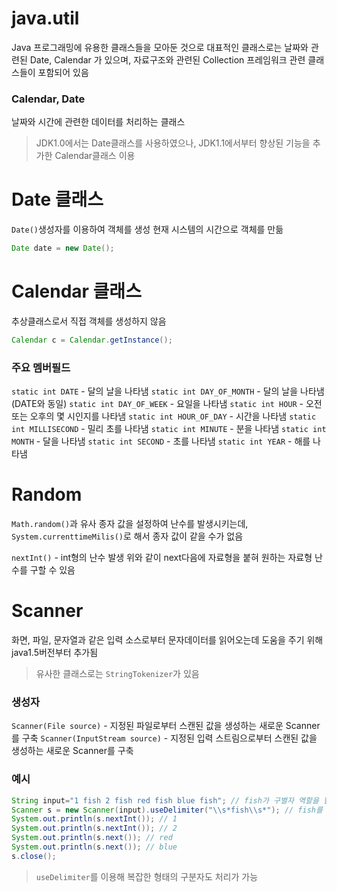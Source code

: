 # java.util

 Java 프로그래밍에 유용한 클래스들을 모아둔 것으로 대표적인 클래스로는 날짜와 관련된 Date, Calendar 가 있으며, 자료구조와 관련된 Collection 프레임워크 관련 클래스들이 포함되어 있음

### Calendar, Date

날짜와 시간에 관련한 데이터를 처리하는 클래스

> JDK1.0에서는 Date클래스를 사용하였으나, JDK1.1에서부터 향상된 기능을 추가한 Calendar클래스 이용



# Date 클래스

`Date()`생성자를 이용하여 객체를 생성
현재 시스템의 시간으로 객체를 만듦

```java
Date date = new Date();
```



# Calendar 클래스

추상클래스로서 직접 객체를 생성하지 않음

```java
Calendar c = Calendar.getInstance();
```

### 주요 멤버필드

`static int DATE` -  달의 날을 나타냄
`static int DAY_OF_MONTH` -  달의 날을 나타냄 (DATE와 동일)
`static int DAY_OF_WEEK` -  요일을 나타냄
`static int HOUR` -  오전 또는 오후의 몇 시인지를 나타냄
`static int HOUR_OF_DAY` -  시간을 나타냄
`static int MILLISECOND` -  밀리 초를 나타냄
`static int MINUTE` -  분을 나타냄
`static int MONTH` -  달을 나타냄
`static int SECOND` -  초를 나타냄
`static int YEAR` -  해를 나타냄



# Random

`Math.random()`과 유사
종자 값을 설정하여 난수를 발생시키는데, `System.currenttimeMilis()`로 해서 종자 값이 같을 수가 없음

`nextInt()` -  int형의 난수 발생
위와 같이 next다음에 자료형을 붙혀 원하는 자료형 난수를 구할 수 있음



# Scanner

화면, 파일, 문자열과 같은 입력 소스로부터 문자데이터를 읽어오는데 도움을 주기 위해 java1.5버전부터 추가됨

> 유사한 클래스로는 `StringTokenizer`가 있음

### 생성자

`Scanner(File source)`  -  지정된 파일로부터 스캔된 값을 생성하는 새로운 Scanner를 구축
`Scanner(InputStream source)`  -  지정된 입력 스트림으로부터 스캔된 값을 생성하는 새로운 Scanner를 구축

### 예시

```java
String input="1 fish 2 fish red fish blue fish"; // fish가 구별자 역할을 함
Scanner s = new Scanner(input).useDelimiter("\\s*fish\\s*"); // fish를 중심으로 앞과 뒤에 공백이 있음
System.out.println(s.nextInt()); // 1
System.out.println(s.nextInt()); // 2
System.out.println(s.next()); // red
System.out.println(s.next()); // blue
s.close();
```

> `useDelimiter`를 이용해 복잡한 형태의 구분자도 처리가 가능